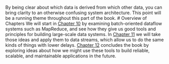 By being clear about which data is derived from which other data, you can bring clarity to an
otherwise confusing system architecture. This point will be a running theme throughout this part of
the book. # Overview of Chapters We will start in [Chapter 10](ch10.html#ch_batch) by examining batch-oriented dataflow
systems such as MapReduce, and see how they give us good tools and principles for building
large-scale data systems. In [Chapter 11](ch11.html#ch_stream) we will take those ideas and
apply them to data streams, which allow us to do the same kinds of things with lower delays.
[Chapter 12](ch12.html#ch_future) concludes the book by exploring ideas about how we might
use these tools to build reliable, scalable, and maintainable applications in the future.